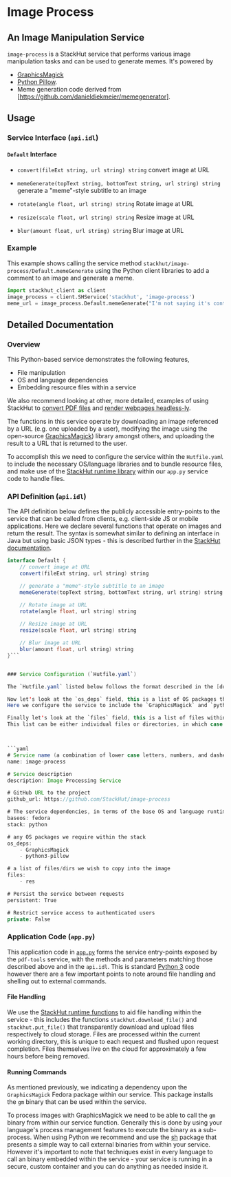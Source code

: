 # Image Process
## An Image Manipulation Service

`image-process` is a StackHut service that performs various image manipulation tasks and can be used to generate memes. It's powered by

* [GraphicsMagick](http://www.graphicsmagick.org/)
* [Python Pillow](https://python-pillow.github.io/).
* Meme generation code derived from [https://github.com/danieldiekmeier/memegenerator].

## Usage

### Service Interface (`api.idl`)

#### `Default` Interface

* `convert(fileExt string, url string) string`
    convert image at URL

* `memeGenerate(topText string, bottomText string, url string) string`
    generate a "meme"-style subtitle to an image

* `rotate(angle float, url string) string`
    Rotate image at URL
    
* `resize(scale float, url string) string`
    Resize image at URL

* `blur(amount float, url string) string`
    Blur image at URL


### Example

This example shows calling the service method `stackhut/image-process/Default.memeGenerate` using the Python client libraries to add a comment to an image and generate a meme.

```python
import stackhut_client as client
image_process = client.SHService('stackhut', 'image-process')
meme_url = image_process.Default.memeGenerate("I'm not saying it's containers...", "...but it's containers", "https://raw.githubusercontent.com/danieldiekmeier/memegenerator/master/aliens.jpg")
```

## Detailed Documentation

### Overview

This Python-based service demonstrates the following features,

* File manipulation
* OS and language dependencies
* Embedding resource files within a service

We also recommend looking at other, more detailed, examples of using StackHut to [convert PDF files](https://github.com/StackHut/pdf-tools) and [render webpages headless-ly](https://github.com/StackHut/web-tools).

The functions in this service operate by downloading an image referenced by a URL (e.g. one uploaded by a user), modifying the image using the open-source [GraphicsMagick](http://www.graphicsmagick.org/)) library amongst others, and uploading the result to a URL that is returned to the user.

To accomplish this we need to configure the service within the `Hutfile.yaml` to include the necessary OS/language libraries and to bundle resource files, and make use of the [StackHut runtime library](http://stackhut.readthedocs.org/en/latest/creating_service/service_runtime.html) within our `app.py` service code to handle files.


### API Definition (`api.idl`)

The API definition below defines the publicly accessible entry-points to the service that can be called from clients, e.g. client-side JS or mobile applications. Here we declare several functions that operate on images and return the result. 
The syntax is somewhat similar to defining an interface in Java but using basic JSON types - this is described further in the [StackHut documentation](http://stackhut.readthedocs.org/en/latest/creating_service/app_structure.html#interface-definition-api-idl).


```java
interface Default {
    // convert image at URL
    convert(fileExt string, url string) string

    // generate a "meme"-style subtitle to an image
    memeGenerate(topText string, bottomText string, url string) string

    // Rotate image at URL
    rotate(angle float, url string) string
    
    // Resize image at URL
    resize(scale float, url string) string

    // Blur image at URL
    blur(amount float, url string) string
}```


### Service Configuration (`Hutfile.yaml`)

The `Hutfile.yaml` listed below follows the format described in the [documentation](http://stackhut.readthedocs.org/en/latest/creating_service/service_structure.html#hutfile): specifying the base OS (e.g. Fedora, Debian, etc.), the language stack (e.g. Python, NodeJS, etc.), and so on. 

Now let's look at the `os_deps` field, this is a list of OS packages that are to be installed and embedded within the image - packages one would install using `apt-get` or `yum` within a Linux distribution. 
Here we configure the service to include the `GraphicsMagick` and `python3-pillow` package from the Fedora package repository.

Finally let's look at the `files` field, this is a list of files within the project directory that you wish to package up within the service for deployment.
This list can be either individual files or directories, in which case the entire contests of the directory is included. (Note, you must explicitly list additional files within this field to ensure they exist during testing and deployment. By default only the basic project files are packaged up.)



```yaml
# Service name (a combination of lower case letters, numbers, and dashes)
name: image-process

# Service description
description: Image Processing Service

# GitHub URL to the project
github_url: https://github.com/StackHut/image-process

# The service dependencies, in terms of the base OS and language runtime
baseos: fedora
stack: python

# any OS packages we require within the stack
os_deps:
    - GraphicsMagick
    - python3-pillow

# a list of files/dirs we wish to copy into the image
files:
    - res

# Persist the service between requests
persistent: True

# Restrict service access to authenticated users
private: False
```

### Application Code (`app.py`) 

This application code in [`app.py`](https://github.com/StackHut/image-process/blob/master/app.py) forms the service entry-points exposed by the `pdf-tools` service, with the methods and parameters matching those described above and in the `api.idl`.
This is standard [Python 3](http://www.python.org) code however there are a few important points to note around file handling and shelling out to external commands.

#### File Handling

We use the [StackHut runtime functions](http://stackhut.readthedocs.org/en/latest/creating_service/service_runtime.html) to aid file handling within the service - this includes the functions `stackhut.download_file()` and `stackhut.put_file()` that transparently download and upload files respectively to cloud storage. Files are processed within the current working directory, this is unique to each request and flushed upon request completion. Files themselves live on the cloud for approximately a few hours before being removed.

#### Running Commands

As mentioned previously, we indicating a dependency upon the `GraphicsMagick` Fedora package within our service. This package installs the `gm` binary that can be used within the service.

To process images with GraphicsMagick we need to be able to call the `gm` binary from within our service function. Generally this is done by using your language's process management features to execute the binary as a sub-process. 
When using Python we recommend and use the [sh](https://amoffat.github.com/sh) package that presents a simple way to call external binaries from within your service. 
However it's important to note that techniques exist in every language to call an binary embedded within the service - your service is running in a secure, custom container and you can do anything as needed inside it.


